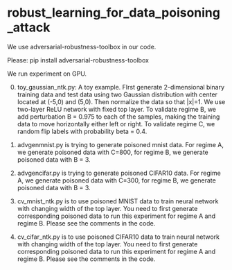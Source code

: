 # robust_learning_for_data_poisoning_attack

We use adversarial-robustness-toolbox in our code. 

Please:  pip install adversarial-robustness-toolbox

We run experiment on GPU.

0. toy_gaussian_ntk.py: A toy example. FIrst generate 2-dimensional binary training data and test data using two Gaussian distribution with center located at (-5,0) and (5,0). Then normalize the data so that |x|=1. We use two-layer ReLU network with fixed top layer. To validate regime B, we add perturbation B = 0.975 to each of the samples, making the training data to move horizontally either left or right. To validate regime C, we random flip labels with probability beta = 0.4.

1. advgenmnist.py is trying to generate poisoned mnist data.  For regime A, we generate poisoned data with C=800, for regime B, we generate poisoned data with B = 3.

2. advgencifar.py is trying to generate poisoned CIFAR10 data. For regime A, we generate poisoned data with C=300, for regime B, we generate poisoned data with B = 3.

3. cv_mnist_ntk.py is to use poisoned MNIST data to train neural network with changing width of the top layer. You need to first generate corresponding poisoned data to run this experiment for regime A and regime B. Please see the comments in the code.

4. cv_cifar_ntk.py is to use poisoned CIFAR10 data to train neural network with changing width of the top layer. You need to first generate corresponding poisoned data to run this experiment for regime A and regime B. Please see the comments in the code.
